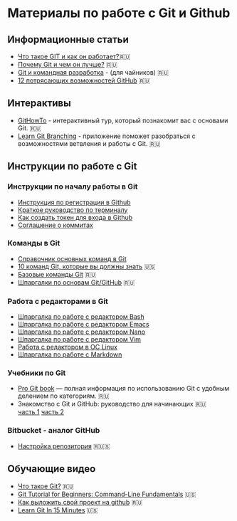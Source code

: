 # Материалы по работе с Git и Github


## Информационные статьи

- [Что такое GIT и как он работает?](https://seo.ru/blog/chto-takoe-git/)🇷🇺
- [Почему Git и чем он лучше?](https://habr.com/ru/post/104198/) 🇷🇺
- [Git и командная разработка](https://vk.com/@javarush-git-i-komandnaya-razrabotka-dlya-chainikov) - (для чайников) 🇷🇺
- [12 потрясающих возможностей GitHub](https://javarush.ru/groups/posts/1820-12-potrjasajujshikh-vozmozhnostey-github) 🇷🇺

## Интерактивы

- [GitHowTo](https://githowto.com/ru) - интерактивный тур, который познакомит вас с основами Git. 🇷🇺
- [Learn Git Branching](https://learngitbranching.js.org/?locale=ru_RU) - приложение поможет разобраться с возможностями ветвления и работы с Git. 🇷🇺

## Инструкции по работе с Git

### Инструкции по началу работы в Git

- [Инструкция по регистрации в Github](https://github.com/netology-code/guides/tree/master/github)
- [Краткое руководство по терминалу](https://github.com/netology-code/guides/blob/master/git-terminal/git-terminal.md)
- [Как создать токен для входа в Github](https://github.com/netology-code/guides/tree/master/github-access-token)
- [Соглашение о коммитах](https://www.conventionalcommits.org/ru/v1.0.0/)

### Команды в Git

- [Справочник основных команд в Git](https://github.com/netology-code/guides/blob/master/git-basics/GitCommandGuide.md)
- [10 команд Git, которые вы должны знать](https://towardsdatascience.com/10-git-commands-you-should-know-df54bea1595c) 🇺🇸
- [Базовые команды Git](https://github.github.com/training-kit/downloads/ru/github-git-cheat-sheet/) 🇷🇺
- [Шпаргалки по основам Git/GitHub](https://medium.com/@vvladislavv/%D1%88%D0%BF%D0%B0%D1%80%D0%B3%D0%B0%D0%BB%D0%BA%D0%B0-%D0%BF%D0%BE-%D0%BE%D1%81%D0%BD%D0%BE%D0%B2%D0%B0%D0%BC-git-github-dcd6b91406a8) 🇷🇺

### Работа с редакторами в Git

- [Шпаргалка по работе с редактором Bash](https://github.com/netology-code/guides/blob/master/editors/bash-editor.md)
- [Шпаргалка по работе с редактором Emacs](https://github.com/netology-code/guides/blob/master/editors/emacs-editor.md)
- [Шпаргалка по работе с редактором Nano](https://github.com/netology-code/guides/blob/master/editors/Nano-editor.md)
- [Шпаргалка по работе с редактором Vim](https://github.com/netology-code/guides/blob/master/editors/Vim-editor.md)
- [Работа с редактором в ОС Linux](https://github.com/netology-code/guides/blob/master/editors/Linux-editors.md)
- [Шпаргалка по работе с Markdown](https://github.com/netology-code/guides/blob/master/editors/Markdown-docs.md)

### Учебники по Git

- [Pro Git book](https://git-scm.com/book/ru/v2) — полная информация по использованию Git с удобным делением по категориям. 🇷🇺
- Знакомство с Git и GitHub: руководство для начинающих 🇷🇺  
  [часть 1](https://medium.com/nuances-of-programming/%D0%B7%D0%BD%D0%B0%D0%BA%D0%BE%D0%BC%D1%81%D1%82%D0%B2%D0%BE-%D1%81-git-%D0%B8-github-%D1%80%D1%83%D0%BA%D0%BE%D0%B2%D0%BE%D0%B4%D1%81%D1%82%D0%B2%D0%BE-%D0%B4%D0%BB%D1%8F-%D0%BD%D0%B0%D1%87%D0%B8%D0%BD%D0%B0%D1%8E%D1%89%D0%B8%D1%85-54ea2567d76c) [часть 2](https://medium.com/nuances-of-programming/%D0%B7%D0%BD%D0%B0%D0%BA%D0%BE%D0%BC%D1%81%D1%82%D0%B2%D0%BE-%D1%81-git-%D0%B8-github-%D1%80%D1%83%D0%BA%D0%BE%D0%B2%D0%BE%D0%B4%D1%81%D1%82%D0%B2%D0%BE-%D0%B4%D0%BB%D1%8F-%D0%BD%D0%B0%D1%87%D0%B8%D0%BD%D0%B0%D1%8E%D1%89%D0%B8%D1%85-9090c4c07f87)

### Bitbucket - аналог GitHub

- [Настройка репозитория](https://www.atlassian.com/ru/git/tutorials/setting-up-a-repository) 🇷🇺🇸

## Обучающие видео

- [Что такое Git?](https://www.youtube.com/watch?v=W4hoc24K93E&list=PLDyvV36pndZFHXjXuwA_NywNrVQO0aQqb&index=1) 🇷🇺
- [Git Tutorial for Beginners: Command-Line Fundamentals](https://www.youtube.com/watch?v=HVsySz-h9r4) 🇺🇸
- [Как выложить свой проект на github](https://www.youtube.com/watch?v=CUDgSbaYGx4) 🇷🇺
- [Learn Git In 15 Minutes](https://www.youtube.com/watch?v=USjZcfj8yxE) 🇺🇸